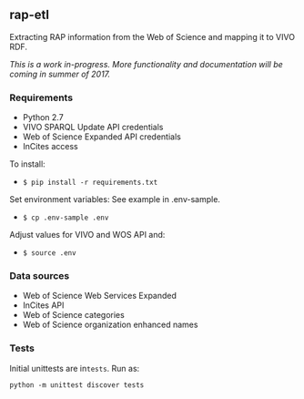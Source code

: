 ## rap-etl

Extracting RAP information from the Web of Science and mapping it to VIVO RDF.

_This is a work in-progress. More functionality and documentation will be coming in summer of 2017._


### Requirements

* Python 2.7
* VIVO SPARQL Update API credentials
* Web of Science Expanded API credentials
* InCites access

To install:
* `$ pip install -r requirements.txt`

Set environment variables:
See example in .env-sample.
* `$ cp .env-sample .env`

Adjust values for VIVO and WOS API and:
* `$ source .env`


### Data sources

* Web of Science Web Services Expanded
* InCites API
* Web of Science categories
* Web of Science organization enhanced names


### Tests
Initial unittests are in`tests`. Run as:
```
python -m unittest discover tests
```